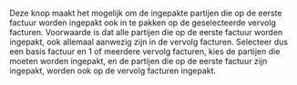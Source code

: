 Deze knop maakt het mogelijk om de ingepakte partijen die op de eerste factuur worden ingepakt ook in te pakken op de geselecteerde vervolg facturen. Voorwaarde is dat alle partijen die op de eerste factuur worden ingepakt, ook allemaal aanwezig zijn in de vervolg facturen. Selecteer dus een basis factuur en 1 of meerdere vervolg facturen, kies de partijen die moeten worden ingepakt, en de partijen die op de eerste factuur zijn ingepakt, worden ook op de vervolg facturen ingepakt.